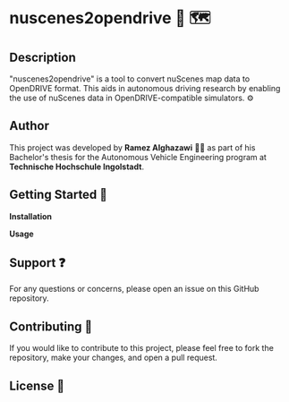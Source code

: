# nuscenes2opendrive :car: :world_map:

## Description
"nuscenes2opendrive" is a tool to convert nuScenes map data to OpenDRIVE format. This aids in autonomous driving research by enabling the use of nuScenes data in OpenDRIVE-compatible simulators. :gear:

## Author
This project was developed by **Ramez Alghazawi** :man_student: as part of his Bachelor's thesis for the Autonomous Vehicle Engineering program at **Technische Hochschule Ingolstadt**.

## Getting Started :rocket:

**Installation**



**Usage**



## Support :question:

For any questions or concerns, please open an issue on this GitHub repository.

## Contributing :handshake:

If you would like to contribute to this project, please feel free to fork the repository, make your changes, and open a pull request.

## License :scroll:

